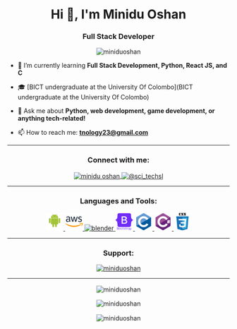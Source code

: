 <h1 align="center">Hi 👋, I'm Minidu Oshan</h1>
<h3 align="center">Full Stack Developer</h3>

<p align="center">
  <img src="https://komarev.com/ghpvc/?username=miniduoshan&label=Profile%20views&color=0e75b6&style=flat" alt="miniduoshan" />
</p>

- 🌱 I’m currently learning **Full Stack Development, Python, React JS, and C**

- 🎓 [BICT undergraduate at the University Of Colombo](BICT undergraduate at the University Of Colombo)

- 💬 Ask me about **Python, web development, game development, or anything tech-related!**

- 📫 How to reach me: **tnology23@gmail.com**

---

<h3 align="center">Connect with me:</h3>
<p align="center">
  <a href="https://linkedin.com/in/minidu oshan" target="blank">
    <img align="center" src="https://raw.githubusercontent.com/rahuldkjain/github-profile-readme-generator/master/src/images/icons/Social/linked-in-alt.svg" alt="minidu oshan" height="30" width="40" />
  </a>
  <a href="https://www.youtube.com/c/@sci_techsl" target="blank">
    <img align="center" src="https://raw.githubusercontent.com/rahuldkjain/github-profile-readme-generator/master/src/images/icons/Social/youtube.svg" alt="@sci_techsl" height="30" width="40" />
  </a>
</p>

---

<h3 align="center">Languages and Tools:</h3>
<p align="center">
  <a href="https://developer.android.com" target="_blank" rel="noreferrer">
    <img src="https://raw.githubusercontent.com/devicons/devicon/master/icons/android/android-original-wordmark.svg" alt="android" width="40" height="40" />
  </a>
  <a href="https://aws.amazon.com" target="_blank" rel="noreferrer">
    <img src="https://raw.githubusercontent.com/devicons/devicon/master/icons/amazonwebservices/amazonwebservices-original-wordmark.svg" alt="aws" width="40" height="40" />
  </a>
  <a href="https://www.blender.org/" target="_blank" rel="noreferrer">
    <img src="https://download.blender.org/branding/community/blender_community_badge_white.svg" alt="blender" width="40" height="40" />
  </a>
  <a href="https://getbootstrap.com" target="_blank" rel="noreferrer">
    <img src="https://raw.githubusercontent.com/devicons/devicon/master/icons/bootstrap/bootstrap-plain-wordmark.svg" alt="bootstrap" width="40" height="40" />
  </a>
  <a href="https://www.cprogramming.com/" target="_blank" rel="noreferrer">
    <img src="https://raw.githubusercontent.com/devicons/devicon/master/icons/c/c-original.svg" alt="c" width="40" height="40" />
  </a>
  <a href="https://www.w3schools.com/cs/" target="_blank" rel="noreferrer">
    <img src="https://raw.githubusercontent.com/devicons/devicon/master/icons/csharp/csharp-original.svg" alt="csharp" width="40" height="40" />
  </a>
  <a href="https://www.w3schools.com/css/" target="_blank" rel="noreferrer">
    <img src="https://raw.githubusercontent.com/devicons/devicon/master/icons/css3/css3-original-wordmark.svg" alt="css3" width="40" height="40" />
  </a>
  <!-- Add more icons here as needed -->
</p>

---

<h3 align="center">Support:</h3>
<p align="center">
  <a href="https://www.buymeacoffee.com/miniduoshan">
    <img src="https://cdn.buymeacoffee.com/buttons/v2/default-yellow.png" height="50" width="210" alt="miniduoshan" />
  </a>
</p>

---

<p align="center">
  <img align="center" src="https://github-readme-stats.vercel.app/api/top-langs?username=miniduoshan&show_icons=true&locale=en&layout=compact" alt="miniduoshan" />
</p>

<p align="center">
  <img align="center" src="https://github-readme-stats.vercel.app/api?username=miniduoshan&show_icons=true&locale=en" alt="miniduoshan" />
</p>

<p align="center">
  <img align="center" src="https://github-readme-streak-stats.herokuapp.com/?user=miniduoshan&" alt="miniduoshan" />
</p>
